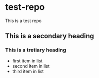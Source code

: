 # test-repo
This is a test repo

## This is a secondary heading
### This is a tretiary heading

* first item in list
* second item in list
* third item in list

